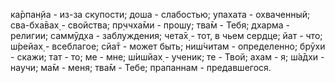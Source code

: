 ка̄рпан̣йа - из-за скупости; доша - слабостью; упахата - охваченный; сва-бха̄вах̣ - свойства; пр̣ччха̄ми - прошу; тва̄м - Тебя; дхарма - религии; саммӯд̣ха - заблуждения; чета̄х̣ - тот, в чьем сердце; йат - что; ш́рейах̣ - всеблагое; сйа̄т - может быть; ниш́читам - определенно; брӯхи - скажи; тат - то; ме - мне; ш́ишйах̣ - ученик; те - Твой; ахам - я; ш́а̄дхи - научи; ма̄м - меня; тва̄м - Тебе; прапаннам - предавшегося.